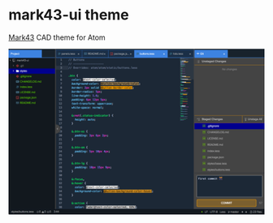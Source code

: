# mark43-ui theme

[Mark43](https://mark43.com) CAD theme for Atom

![Mark43 theme for Atom](https://raw.githubusercontent.com/jenil/atom-mark43-ui/master/preview.png "Mark43 theme for Atom")
